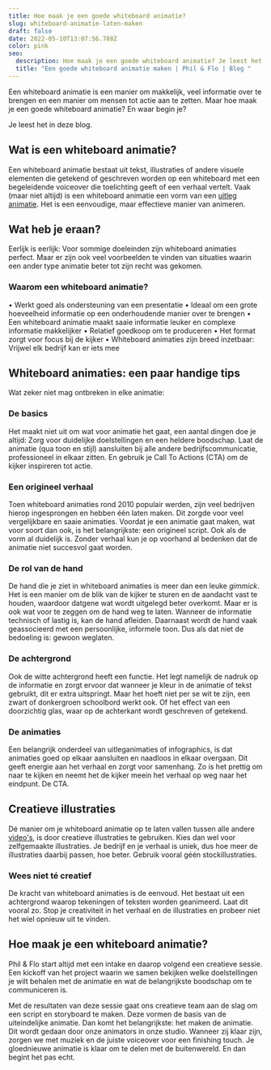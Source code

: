 ```yaml
---
title: Hoe maak je een goede whiteboard animatie?
slug: whiteboard-animatie-laten-maken
draft: false
date: 2022-05-10T13:07:56.788Z
color: pink
seo:
  description: Hoe maak je een goede whiteboard animatie? Je leest het in de blog.
  title: "Een goede whiteboard animatie maken | Phil & Flo | Blog "
---
```

Een whiteboard animatie is een manier om makkelijk, veel informatie over te brengen en een manier om mensen tot actie aan te zetten. Maar hoe maak je een goede whiteboard animatie? En waar begin je?

Je leest het in deze blog.

## Wat is een whiteboard animatie?

Een whiteboard animatie bestaat uit tekst, illustraties of andere visuele elementen die getekend of geschreven worden op een whiteboard met een begeleidende voiceover die toelichting geeft of een verhaal vertelt. Vaak (maar niet altijd) is een whiteboard animatie een vorm van een [uitleg animatie](https://www.philenflo.nl/explainer-animatie/). Het is een eenvoudige, maar effectieve manier van animeren.

## Wat heb je eraan?

Eerlijk is eerlijk: Voor sommige doeleinden zijn whiteboard animaties perfect. Maar er zijn ook veel voorbeelden te vinden van situaties waarin een ander type animatie beter tot zijn recht was gekomen.

### Waarom een whiteboard animatie?

• Werkt goed als ondersteuning van een presentatie
• Ideaal om een grote hoeveelheid informatie op een onderhoudende manier over te brengen
• Een whiteboard animatie maakt saaie informatie leuker en complexe informatie makkelijker 
• Relatief goedkoop om te produceren
• Het format zorgt voor focus bij de kijker
• Whiteboard animaties zijn breed inzetbaar: Vrijwel elk bedrijf kan er iets mee

## Whiteboard animaties: een paar handige tips

Wat zeker niet mag ontbreken in elke animatie:

### De basics

Het maakt niet uit om wat voor animatie het gaat, een aantal dingen doe je altijd: Zorg voor duidelijke doelstellingen en een heldere boodschap. Laat de animatie (qua toon en stijl) aansluiten bij alle andere bedrijfscommunicatie, professioneel in elkaar zitten. En gebruik je Call To Actions (CTA) om de kijker inspireren tot actie.

### Een origineel verhaal

Toen whiteboard animaties rond 2010 populair werden, zijn veel bedrijven hierop ingesprongen en hebben één laten maken. Dit zorgde voor veel vergelijkbare en saaie animaties. Voordat je een animatie gaat maken, wat voor soort dan ook, is het belangrijkste: een origineel script. Ook als de vorm al duidelijk is. Zonder verhaal kun je op voorhand al bedenken dat de animatie niet succesvol gaat worden.

### De rol van de hand

De hand die je ziet in whiteboard animaties is meer dan een leuke *gimmick*. Het is een manier om de blik van de kijker te sturen en de aandacht vast te houden, waardoor datgene wat wordt uitgelegd beter overkomt. Maar er is ook wat voor te zeggen om de hand weg te laten. Wanneer de informatie technisch of lastig is, kan de hand afleiden. Daarnaast wordt de hand vaak geassocieerd met een persoonlijke, informele toon. Dus als dat niet de bedoeling is: gewoon weglaten.

### De achtergrond

Ook de witte achtergrond heeft een functie. Het legt namelijk de nadruk op de informatie en zorgt ervoor dat wanneer je kleur in de animatie of tekst gebruikt, dit er extra uitspringt. Maar het hoeft niet per se wit te zijn, een zwart of donkergroen schoolbord werkt ook. Of het effect van een doorzichtig glas, waar op de achterkant wordt geschreven of getekend.

### De animaties

Een belangrijk onderdeel van uitleganimaties of infographics, is dat animaties goed op elkaar aansluiten en naadloos in elkaar overgaan. Dit geeft energie aan het verhaal en zorgt voor samenhang. Zo is het prettig om naar te kijken en neemt het de kijker meein het verhaal op weg naar het eindpunt. De CTA.

## Creatieve illustraties

Dé manier om je whiteboard animatie op te laten vallen tussen alle andere [video's](https://www.philenflo.nl/oplossingen/video-laten-maken/), is door creatieve illustraties te gebruiken. Kies dan wel voor zelfgemaakte illustraties. Je bedrijf en je verhaal is uniek, dus hoe meer de illustraties daarbij passen, hoe beter. Gebruik vooral géén stockillustraties. 

### Wees niet té creatief

De kracht van whiteboard animaties is de eenvoud. Het bestaat uit een achtergrond waarop tekeningen of teksten worden geanimeerd. Laat dit vooral zo. Stop je creativiteit in het verhaal en de illustraties en probeer niet het wiel opnieuw uit te vinden.

## Hoe maak je een whiteboard animatie?

Phil & Flo start altijd met een intake en daarop volgend een creatieve sessie. Een kickoff van het project waarin we samen bekijken welke doelstellingen je wilt behalen met de animatie en wat de belangrijkste boodschap om te communiceren is.

Met de resultaten van deze sessie gaat ons creatieve team aan de slag om een script en storyboard te maken. Deze vormen de basis van de uiteindelijke animatie. Dan komt het belangrijkste: het maken de animatie. Dit wordt gedaan door onze animators in onze studio. Wanneer zij klaar zijn, zorgen we met muziek en de juiste voiceover voor een finishing touch. Je gloednieuwe animatie is klaar om te delen met de buitenwereld. En dan begint het pas echt.